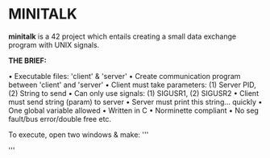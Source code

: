 # MINITALK

**minitalk** is a 42 project which entails creating a small data exchange program with UNIX signals.


**THE BRIEF:**

• Executable files: 'client' & 'server'
• Create communication program between 'client' and 'server'
• Client must take parameters: (1) Server PID, (2) String to send
• Can only use signals: (1) SIGUSR1, (2) SIGUSR2
• Client must send string (param) to server
• Server must print this string... quickly
• One global variable allowed
• Written in C
• Norminette compliant
• No seg fault/bus error/double free etc.

To execute, open two windows & make:
'''

'''
